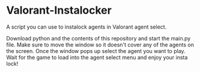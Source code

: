 # Valorant-Instalocker
A script you can use to instalock agents in Valorant agent select.

Download python and the contents of this repository and start the main.py file. Make sure to move the window so it doesn't cover any of the agents on the screen. Once the window pops up select the agent you want to play. 
Wait for the game to load into the agent select menu and enjoy your insta lock!
